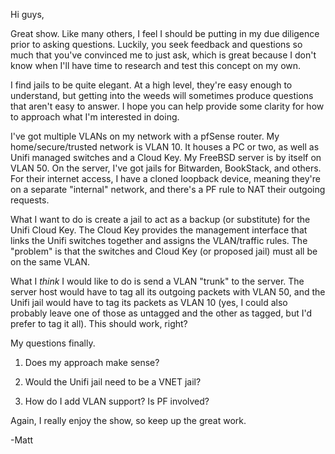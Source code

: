 Hi guys,

Great show.  Like many others, I feel I should be putting in my due diligence prior to asking questions.  Luckily, you seek feedback and questions so much that you've convinced me to just ask, which is great because I don't know when I'll have time to research and test this concept on my own.

I find jails to be quite elegant.  At a high level, they're easy enough to understand, but getting into the weeds will sometimes produce questions that aren't easy to answer.  I hope you can help provide some clarity for how to approach what I'm interested in doing.

I've got multiple VLANs on my network with a pfSense router.  My home/secure/trusted network is VLAN 10.  It houses a PC or two, as well as Unifi managed switches and a Cloud Key.  My FreeBSD server is by itself on VLAN 50.  On the server, I've got jails for Bitwarden, BookStack, and others.  For their internet access, I have a cloned loopback device, meaning they're on a separate "internal" network, and there's a PF rule to NAT their outgoing requests.

What I want to do is create a jail to act as a backup (or substitute) for the Unifi Cloud Key.  The Cloud Key provides the management interface that links the Unifi switches together and assigns the VLAN/traffic rules.  The "problem" is that the switches and Cloud Key (or proposed jail) must all be on the same VLAN.

What I *think* I would like to do is send a VLAN "trunk" to the server.  The server host would have to tag all its outgoing packets with VLAN 50, and the Unifi jail would have to tag its packets as VLAN 10 (yes, I could also probably leave one of those as untagged and the other as tagged, but I'd prefer to tag it all).  This should work, right?

My questions finally.

1.  Does my approach make sense?

2.  Would the Unifi jail need to be a VNET jail?

3.  How do I add VLAN support?  Is PF involved?

Again, I really enjoy the show, so keep up the great work.

-Matt 